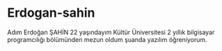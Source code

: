 # Erdogan-sahin
Adım Erdoğan ŞAHİN 22 yaşındayım Kültür Üniversitesi 2 yıllık bilgisayar programcılığı bölümünden mezun oldum şuanda yazılım öğreniyorum.
